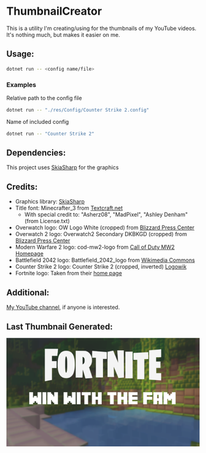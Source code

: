# ThumbnailCreator

This is a utility I'm creating/using for the thumbnails of my YouTube videos. It's nothing much, but makes it easier on me.

## Usage:

```bash
dotnet run -- <config name/file>
```

### Examples

Relative path to the config file
```bash
dotnet run -- "./res/Config/Counter Strike 2.config"
```

Name of included config
```bash
dotnet run -- "Counter Strike 2"
```

## Dependencies:

This project uses [SkiaSharp](https://github.com/mono/SkiaSharp) for the graphics

## Credits:

- Graphics library: [SkiaSharp](https://github.com/mono/SkiaSharp)
- Title font: Minecrafter_3 from [Textcraft.net](https://textcraft.net/download-fonts.php)
  - With special credit to: "Asherz08", "MadPixel", "Ashley Denham" (from License.txt)
- Overwatch logo: OW Logo White (cropped) from [Blizzard Press Center](https://blizzard.gamespress.com/Overwatch#?tab=logos)
- Overwatch 2 logo: Overwatch2 Secondary DKBKGD (cropped) from [Blizzard Press Center](https://blizzard.gamespress.com/overwatch-2#?tab=logos-3)
- Modern Warfare 2 logo: cod-mw2-logo from [Call of Duty MW2 Homepage](https://www.callofduty.com/modernwarfare2)
- Battlefield 2042 logo: Battlefield_2042_logo from [Wikimedia Commons](https://commons.wikimedia.org/wiki/File:Battlefield_2042_logo.svg)
- Counter Strike 2 logo: Counter Strike 2 (cropped, inverted) [Logowik](https://logowik.com/counter-strike-2-logo-vector-54963.html)
- Fortnite logo: Taken from their [home page](https://www.fortnite.com/)

## Additional:

[My YouTube channel](https://www.youtube.com/channel/UCk0Tq0W_gcEtZV-9xg9zm2Q/), if anyone is interested.

## Last Thumbnail Generated:

![Last Thumbnail](LastThumbnail.png)
